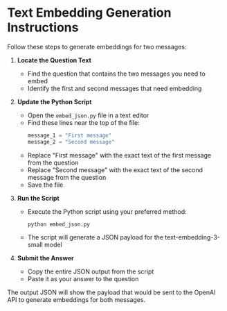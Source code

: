 # Text Embedding Generation Instructions

Follow these steps to generate embeddings for two messages:

1. **Locate the Question Text**
   - Find the question that contains the two messages you need to embed
   - Identify the first and second messages that need embedding

2. **Update the Python Script**
   - Open the `embed_json.py` file in a text editor
   - Find these lines near the top of the file:
     ```python
     message_1 = "First message"
     message_2 = "Second message"
     ```
   - Replace "First message" with the exact text of the first message from the question
   - Replace "Second message" with the exact text of the second message from the question
   - Save the file

3. **Run the Script**
   - Execute the Python script using your preferred method:
     ```
     python embed_json.py
     ```
   - The script will generate a JSON payload for the text-embedding-3-small model

4. **Submit the Answer**
   - Copy the entire JSON output from the script
   - Paste it as your answer to the question

The output JSON will show the payload that would be sent to the OpenAI API to generate embeddings for both messages.
